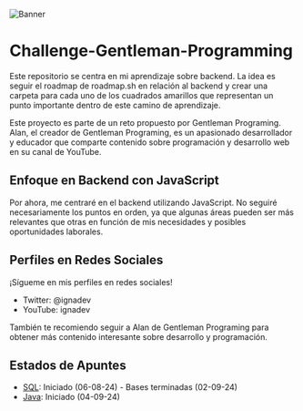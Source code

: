 ![Banner](https://cdn-images-1.medium.com/fit/t/1600/480/1*tZEdL85CFLWU_FRidB0Gtw.jpeg)


# Challenge-Gentleman-Programming

Este repositorio se centra en mi aprendizaje sobre backend. La idea es seguir el roadmap de roadmap.sh en relación al backend y crear una carpeta para cada uno de los cuadrados amarillos que representan un punto importante dentro de este camino de aprendizaje.

Este proyecto es parte de un reto propuesto por Gentleman Programing. Alan, el creador de Gentleman Programing, es un apasionado desarrollador y educador que comparte contenido sobre programación y desarrollo web en su canal de YouTube.

## Enfoque en Backend con JavaScript

Por ahora, me centraré en el backend utilizando JavaScript. No seguiré necesariamente los puntos en orden, ya que algunas áreas pueden ser más relevantes que otras en función de mis necesidades y posibles oportunidades laborales.

## Perfiles en Redes Sociales

¡Sígueme en mis perfiles en redes sociales!

- Twitter: @ignadev
- YouTube: ignadev

También te recomiendo seguir a Alan de Gentleman Programing para obtener más contenido interesante sobre desarrollo y programación.

## Estados de Apuntes

- [SQL](https://github.com/NachoBasilio/Challenge-Gentleman-Diferencia/tree/main/SQL): Iniciado (06-08-24) - Bases terminadas (02-09-24)
- [Java](https://github.com/NachoBasilio/Challenge-Gentleman-Diferencia/tree/main/Java): Iniciado (04-09-24)
